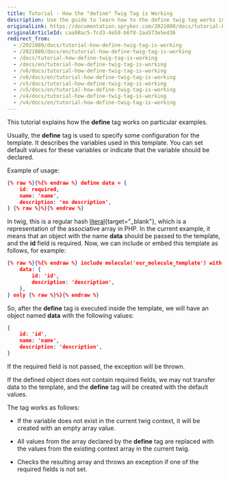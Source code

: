 ```yaml
---
title: Tutorial - How the "define" Twig Tag is Working
description: Use the guide to learn how to the define twig tag works in the template.
originalLink: https://documentation.spryker.com/2021080/docs/tutorial-how-define-twig-tag-is-working
originalArticleId: caa98ac5-fcd3-4e58-b6f8-2aa573e5ed36
redirect_from:
  - /2021080/docs/tutorial-how-define-twig-tag-is-working
  - /2021080/docs/en/tutorial-how-define-twig-tag-is-working
  - /docs/tutorial-how-define-twig-tag-is-working
  - /docs/en/tutorial-how-define-twig-tag-is-working
  - /v6/docs/tutorial-how-define-twig-tag-is-working
  - /v6/docs/en/tutorial-how-define-twig-tag-is-working
  - /v5/docs/tutorial-how-define-twig-tag-is-working
  - /v5/docs/en/tutorial-how-define-twig-tag-is-working
  - /v4/docs/tutorial-how-define-twig-tag-is-working
  - /v4/docs/en/tutorial-how-define-twig-tag-is-working
---
```


This tutorial explains how the **define** tag works on particular examples.

Usually, the **define** tag is used to specify some configuration for the template. It describes the variables used in this template. You can set default values for these variables or indicate that the variable should be declared.

Example of usage:

```json
{% raw %}{%{% endraw %} define data = {
    id: required,
    name: 'name',
    description: 'no description',
} {% raw %}%}{% endraw %}
```

In twig, this is a regular hash [literal](https://twig.symfony.com/doc/2.x/templates.html#literals){target="_blank"}, which is a representation of the associative array in PHP. In the current example, it means that an object with the name **data** should be passed to the template, and the **id** field is required. Now, we can include or embed this template as follows, for example:

```json
{% raw %}{%{% endraw %} include molecule('our_molecule_template') with {
    data: {
        id: 'id',
        description: 'description',
    },
} only {% raw %}%}{% endraw %}
```

So, after the **define** tag is executed inside the template, we will have an object named **data** with the following values:

```json
{
    id: 'id',
    name: 'name',
    description: 'description',
}
```

If the required field is not passed, the exception will be thrown.

If the defined object does not contain required fields, we may not transfer data to the template, and the **define** tag will be created with the default values.

The tag works as follows:

* If the variable does not exist in the current twig context, it will be created with an empty array value.

* All values from the array declared by the **define** tag are replaced with the values from the existing context array in the current twig.

* Checks the resulting array and throws an exception if one of the required fields is not set.
